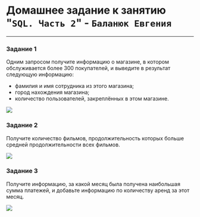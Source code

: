 # Домашнее задание к занятию "`SQL. Часть 2`" - `Баланюк Евгения`

---

### Задание 1

Одним запросом получите информацию о магазине, в котором обслуживается более 300 покупателей, и выведите в результат следующую информацию: 
- фамилия и имя сотрудника из этого магазина;
- город нахождения магазина;
- количество пользователей, закреплённых в этом магазине.

![](https://github.com/EvgeniyaBalanyuk/screenshots/blob/main/SQL_2%20№1.png)

### Задание 2

Получите количество фильмов, продолжительность которых больше средней продолжительности всех фильмов.

![](https://github.com/EvgeniyaBalanyuk/screenshots/blob/main/SQL_2%20№2.png)

### Задание 3

Получите информацию, за какой месяц была получена наибольшая сумма платежей, и добавьте информацию по количеству аренд за этот месяц.

![](https://github.com/EvgeniyaBalanyuk/screenshots/blob/main/SQL_2%20№3.png)
